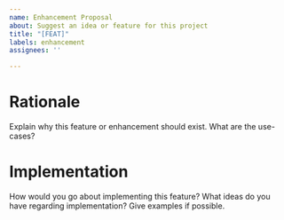 ```yaml
---
name: Enhancement Proposal
about: Suggest an idea or feature for this project
title: "[FEAT]"
labels: enhancement
assignees: ''

---
```


# Rationale
Explain why this feature or enhancement should exist. What are the use-cases?

# Implementation
How would you go about implementing this feature? What ideas do you have regarding implementation? Give examples if possible.
